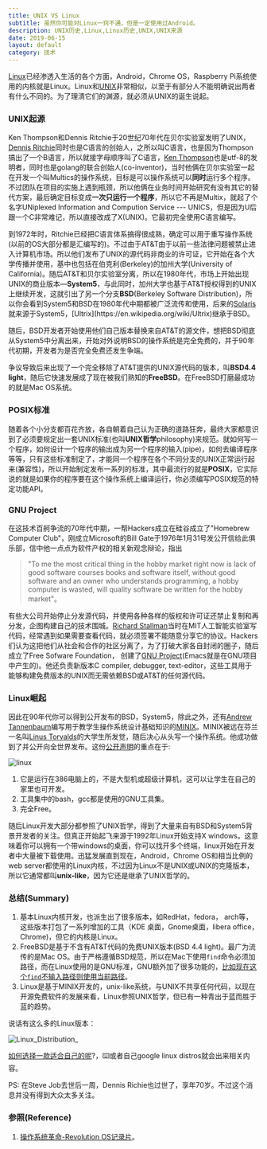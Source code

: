 ```yaml
---
title: UNIX VS Linux
subtitle: 虽然你可能对Linux一窍不通，但是一定使用过Android。
description: UNIX历史,Linux,Linux历史,UNIX,UNIX来源
date: 2019-06-15
layout: default
category: 技术
---
```


[Linux](https://en.wikipedia.org/wiki/Linux)已经渗透入生活的各个方面，Android，Chrome OS，Raspberry Pi系统使用的内核就是Linux。Linux和[UNIX](https://en。wikipedia。org/wiki/Unix)非常相似，以至于有部分人不能明确说出两者有什么不同的。为了理清它们的渊源，就必须从UNIX的诞生说起。

### UNIX起源

 Ken Thompson和Dennis Ritchie于20世纪70年代在贝尔实验室发明了UNIX，[Dennis Ritchie](https://en.wikipedia.org/wiki/Dennis_Ritchie)同时也是C语言的创始人，之所以叫C语言，也是因为Thompson搞出了一个B语言，所以就接字母顺序叫了C语言，[Ken Thompson](https://en.wikipedia.org/wiki/Ken_Thompson)也是utf-8的发明者，同时也是golang的联合创始人(co-inventor)，当时他俩在贝尔实验室一起在开发一个叫Multics的操作系统，目标是可以操作系统可以**同时**运行多个程序。不过团队在项目的实施上遇到瓶颈，所以他俩在业务时间开始研究有没有其它的替代方案，最后确定目标变成**一次只运行一个程序**，所以它不再是Multix，就起了个名字UNiplexed Information and Compution Service --- UNICS，但是因为U后跟一个C非常难记，所以直接改成了X(UNIX)。它最初完全使用C语言编写。

到1972年时，Ritchie已经把C语言体系搞得很成熟，确定可以用于重写操作系统(以前的OS大部分都是汇编写的)。不过由于AT&T由于以前一些法律问题被禁止进入计算机市场。所以他们发布了UNIX的源代码非商业的许可证，它开始在各个大学传播并使用，基中也包括在伯克利(Berkeley)的加州大学(University of California)。随后AT&T和贝尔实验室分离，所以在1980年代，市场上开始出现UNIX的商业版本—**System5**，与此同时，加州大学也基于AT&T授权得到的UNIX上继续开发，这就引出了另一个分支**BSD**(Berkeley Software Distribution)，所以你会看到System5和BSD在1980年代中期都被广泛流传和使用，后来的[Solaris](https://en.wikipedia.org/wiki/Solaris_(operating_system))就来源于System5，[Ultrix](https://en.wikipedia.org/wiki/Ultrix)继承于BSD。

随后，BSD开发者开始使用他们自己版本替换来自AT&T的源文件，想把BSD彻底从System5中分离出来，开始对外说明BSD的操作系统是完全免费的，并于90年代初期，开发者为是否完全免费还发生争端。

争议导致后来出现了一个完全移除了AT&T提供的UNIX源代码的版本，叫**BSD4.4 light**，随后它快速发展成了现在被我们熟知的**FreeBSD**。在FreeBSD打磨最成功的就是Mac OS系统。

### POSIX标准

随着各个小分支都百花齐放，各自朝着自己认为正确的道路狂奔，最终大家都意识到了必须要规定出一套UNIX标准(也叫**UNIX哲学**philosophy)来规范。就如何写一个程序，如何设计一个程序的输出成为另一个程序的输入(pipe)，如何去编译程序等等，只有这些标准制定了，才能同一个程序在各个不同分支的UNIX正常运行起来(兼容性)，所以开始制定发布一系列的标准，其中最流行的就是**POSIX**，它实际说的就是如果你的程序要在这个操作系统上编译运行，你必须编写POSIX规范的特定功能API。

### GNU Project

在这技术百舸争流的70年代中期，一帮Hackers成立在硅谷成立了"Homebrew Computer Club"，刚成立Microsoft的Bill Gate于1976年1月31号发公开信给此俱乐部，信中他一点点为软件产权的相关新观念辩论，指出

> "To me the most critical thing in the hobby market right now is lack of good software courses books and software itself, without good software and an owner who understands programming, a hobby computer is wasted, will quality software be written for the hobby market"。

有些大公司开始停止分发源代码，并使用各种各样的版权和许可证还禁止复制和再分发，企图构建自己的技术围城。[Richard Stallman](https://en.wikipedia.org/wiki/Richard_Stallman)当时在MIT人工智能实验室写代码，经常遇到如果需要查看代码，就必须签署不能随意分享它的协议。Hackers们认为这把他们从社会和合作的社区分离了，为了打破大家各自封闭的圈子，随后成立了Free Sofware Foundation， 创建了[GNU Project](https://en.wikipedia.org/wiki/GNU_Project)(Emacs就是在GNU项目中产生的)。他还负责新版本C compiler, debugger, text-editor，这些工具用于能够构建免费版本的UNIX而无需依赖BSD或AT&T的任何源代码。

### Linux崛起

因此在90年代你可以得到公开发布的BSD，System5，除此之外，还有[Andrew Tannenbaum](https://en.wikipedia.org/wiki/Andrew_S.Tanenbaum)编写用于教学生操作系统设计基础知识的[MINIX](https://en.wikipedia.org/wiki/MINIX)。MINIX被远在芬兰一名叫[Linus Torvalds](https://en.wikipedia.org/wiki/Linus_Torvalds)的大学生所发觉，随后决心从头写一个操作系统。他成功做到了并公开向全世界发布。这份[公开声明](https://groups.google.com/forum/#!msg/comp.os.minix/dlNtH7RRrGA/SwRavCzVE7gJ)的重点在于:

![linux](https://user-images.githubusercontent.com/3116225/59553224-a3718a80-8fc4-11e9-8912-5e85c9667ba5.jpg)

1. 它是运行在386电脑上的，不是大型机或超级计算机，这可以让学生在自己的家里也可开发。
2. 工具集中的bash，gcc都是使用的GNU工具集。
3. 完全Free。

随后Linux开发大部分都参照了UNIX哲学，得到了大量来自有BSD和System5背景开发者的关注。但真正开始起飞来源于1992年Linux开始支持X windows。这意味着你可以拥有一个带windows的桌面，你可以找开多个终端，linux开始在开发者中大量被下载使用。迅猛发展直到现在，Android，Chrome OS和相当比例的web server都使用的Linux内核，不过因为Linux不是UNIX或UNIX的克隆版本，所以它通常都叫**unix-like**，因为它还是继承了UNIX哲学的。

### 总结(Summary)

1. 基本Linux内核开发，也派生出了很多版本，如RedHat，fedora， arch等，这些版本打包了一系列增加的工具（KDE 桌面，Gnome桌面，libera office，Chrome)，但它的内核是Linux。
2. FreeBSD是基于不含有AT&T代码的免费UNIX版本(BSD 4.4 light)。最广为流传的是Mac OS。由于严格遵循BSD规范，所以在Mac下使用`find`命令必须加路径，而在Linux使用的是GNU标准，GNU额外加了很多功能的，[比如现在这个`find`不输入路径则使用当前路径](https://stackoverflow.com/questions/17548854/difference-between-mac-find-and-linux-find)。
3. Linux是基于MINIX开发的，unix-like系统，与UNIX不共享任何代码，以现在开源免费软件的发展来看，Linux参照UNIX哲学，但已有一种青出于蓝而胜于蓝的趋势。

说话有这么多的Linux版本：

![Linux_Distribution_](https://user-images.githubusercontent.com/3116225/59553212-8341cb80-8fc4-11e9-903a-da9fd33505cc.jpg)

[如何选择一款适合自己的呢](https://librehunt.org/)?，⌨️或者自己google linux distros就会出来相关内容。



PS: 在Steve Job去世后一周，Dennis Richie也过世了，享年70岁。不过这个消息并没有得到大众太多关注。

### 参照(Reference)

1. [操作系统革命-Revolution OS记录片](https://www.bilibili.com/video/av9512574/)。

